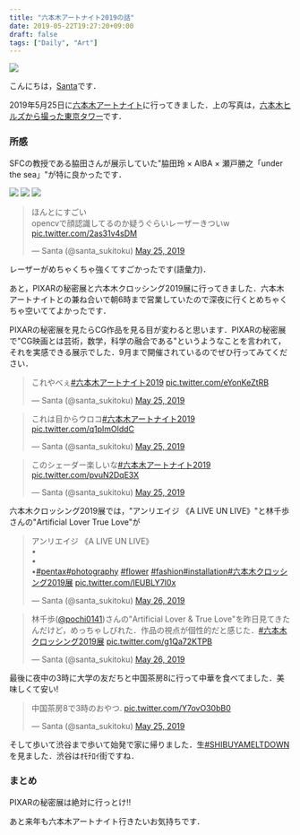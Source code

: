 ```yaml
---
title: "六本木アートナイト2019の話"
date: 2019-05-22T19:27:20+09:00
draft: false
tags: ["Daily", "Art"]
---
```


<img src='https://lh3.googleusercontent.com/q7RfGQK-udu1Wndrfx0R0GHJqQ3-uwraF5cBZbN_uIJZnt-izYjSHNl5bkoLq-bEBXcS4dCilvf0p44D1g1aDWtK019HQ5EGc5BrT7Kwle58W0aDXxjGICWbRt-dcGWI9IS6w9iw3vw=w2400' />

こんにちは，[Santa](https://twitter.com/santa_sukitoku)です．

2019年5月25日に[六本木アートナイト](https://www.roppongiartnight.com/2019/)に行ってきました．上の写真は，[六本木ヒルズから撮った東京タワー](https://santa-sukitoku.myportfolio.com/tokyo-tower)です．

### 所感

SFCの教授である脇田さんが展示していた"脇田玲 × AIBA × 瀬戸勝之「under the sea」"が特に良かったです．

<img src='https://lh3.googleusercontent.com/-7IU4VaYD-hoTXvP4BrhORyuTFk22HhO0xWKRlLTzyIkopSpGQvNJ5Vs2KdIPGfULLQl2z0vmJTVHYiSt3Ul2c6h5MxCdc2YWSmIthozLiXZ_cinkIdU7ifN6i22-e_B4oQsiQMtM0I=w2400' />

<img src='https://lh3.googleusercontent.com/eH0Z6G13ADh_QsLTYnoMTRxsfwNUe7P6EK_CtsHooV4k_m2cGUZBUy4vAClYbJF7V2xVAP4wwj4c7_IQjp3Lm0vjMnOY62c9hhaqEeh-xOEcXsz6LYi_WPkowdqdyOROvyfUTQO5tXg=w2400' />

<img src='https://lh3.googleusercontent.com/qaqxEe-oCbgNhc3K0rgfDbcHnqgq632xEyygI-9Y7Gl37OclBeeAfYXWaXMpS7KvG8acNPLHkBYw2vaZCoejuqcCY2ZzTK6wFe6D2emKrWFKUYwBGKQBfUd6aoARm3gxbbqv-3P09tM=w2400' />

<blockquote class="twitter-tweet" data-lang="en"><p lang="ja" dir="ltr">ほんとにすごい<br>opencvで顔認識してるのか疑うぐらいレーザーきついw <a href="https://t.co/2as31v4sDM">pic.twitter.com/2as31v4sDM</a></p>&mdash; Santa (@santa_sukitoku) <a href="https://twitter.com/santa_sukitoku/status/1132249924626669569?ref_src=twsrc%5Etfw">May 25, 2019</a></blockquote>
<script async src="https://platform.twitter.com/widgets.js" charset="utf-8"></script>

レーザーがめちゃくちゃ強くてすごかったです(語彙力)．

あと，PIXARの秘密展と六本木クロッシング2019展に行ってきました．六本木アートナイトとの兼ね合いで朝6時まで営業していたので深夜に行くとめちゃくちゃ空いててよかったです．

PIXARの秘密展を見たらCG作品を見る目が変わると思います．PIXARの秘密展で"CG映画とは芸術，数学，科学の融合である"というようなことを言われて，それを実感できる展示でした．9月まで開催されているのでぜひ行ってみてください．

<blockquote class="twitter-tweet" data-lang="en"><p lang="ja" dir="ltr">これやべぇ<a href="https://twitter.com/hashtag/%E5%85%AD%E6%9C%AC%E6%9C%A8%E3%82%A2%E3%83%BC%E3%83%88%E3%83%8A%E3%82%A4%E3%83%882019?src=hash&amp;ref_src=twsrc%5Etfw">#六本木アートナイト2019</a> <a href="https://t.co/eYonKeZtRB">pic.twitter.com/eYonKeZtRB</a></p>&mdash; Santa (@santa_sukitoku) <a href="https://twitter.com/santa_sukitoku/status/1132294196730052609?ref_src=twsrc%5Etfw">May 25, 2019</a></blockquote>
<script async src="https://platform.twitter.com/widgets.js" charset="utf-8"></script>

<blockquote class="twitter-tweet" data-lang="en"><p lang="ja" dir="ltr">これは目からウロコ<a href="https://twitter.com/hashtag/%E5%85%AD%E6%9C%AC%E6%9C%A8%E3%82%A2%E3%83%BC%E3%83%88%E3%83%8A%E3%82%A4%E3%83%882019?src=hash&amp;ref_src=twsrc%5Etfw">#六本木アートナイト2019</a> <a href="https://t.co/q1pImOlddC">pic.twitter.com/q1pImOlddC</a></p>&mdash; Santa (@santa_sukitoku) <a href="https://twitter.com/santa_sukitoku/status/1132294871195144193?ref_src=twsrc%5Etfw">May 25, 2019</a></blockquote>
<script async src="https://platform.twitter.com/widgets.js" charset="utf-8"></script>

<blockquote class="twitter-tweet" data-lang="en"><p lang="ja" dir="ltr">このシェーダー楽しいな<a href="https://twitter.com/hashtag/%E5%85%AD%E6%9C%AC%E6%9C%A8%E3%82%A2%E3%83%BC%E3%83%88%E3%83%8A%E3%82%A4%E3%83%882019?src=hash&amp;ref_src=twsrc%5Etfw">#六本木アートナイト2019</a> <a href="https://t.co/pvuN2DqE3X">pic.twitter.com/pvuN2DqE3X</a></p>&mdash; Santa (@santa_sukitoku) <a href="https://twitter.com/santa_sukitoku/status/1132303218019463168?ref_src=twsrc%5Etfw">May 25, 2019</a></blockquote>
<script async src="https://platform.twitter.com/widgets.js" charset="utf-8"></script>

六本木クロッシング2019展では，"アンリエイジ 《A LIVE UN LIVE》"と林千歩さんの"Artificial Lover True Love"が

<blockquote class="twitter-tweet" data-lang="en"><p lang="ja" dir="ltr">アンリエイジ 《A LIVE UN LIVE》<br>•<br>•<br>•<a href="https://twitter.com/hashtag/pentax?src=hash&amp;ref_src=twsrc%5Etfw">#pentax</a><a href="https://twitter.com/hashtag/photography?src=hash&amp;ref_src=twsrc%5Etfw">#photography</a> <a href="https://twitter.com/hashtag/flower?src=hash&amp;ref_src=twsrc%5Etfw">#flower</a> <a href="https://twitter.com/hashtag/fashion?src=hash&amp;ref_src=twsrc%5Etfw">#fashion</a><a href="https://twitter.com/hashtag/installation?src=hash&amp;ref_src=twsrc%5Etfw">#installation</a><a href="https://twitter.com/hashtag/%E5%85%AD%E6%9C%AC%E6%9C%A8%E3%82%AF%E3%83%AD%E3%83%83%E3%82%B7%E3%83%B3%E3%82%B02019%E5%B1%95?src=hash&amp;ref_src=twsrc%5Etfw">#六本木クロッシング2019展</a> <a href="https://t.co/IEUBLY7I0x">pic.twitter.com/IEUBLY7I0x</a></p>&mdash; Santa (@santa_sukitoku) <a href="https://twitter.com/santa_sukitoku/status/1132587059942633472?ref_src=twsrc%5Etfw">May 26, 2019</a></blockquote>
<script async src="https://platform.twitter.com/widgets.js" charset="utf-8"></script>

<blockquote class="twitter-tweet" data-lang="en"><p lang="ja" dir="ltr">林千歩(<a href="https://twitter.com/pochi0141?ref_src=twsrc%5Etfw">@pochi0141</a>)さんの&quot;Artificial Lover &amp; True Love&quot;を昨日見てきたんだけど，めっちゃしびれた．作品の視点が個性的だと感じた．<a href="https://twitter.com/hashtag/%E5%85%AD%E6%9C%AC%E6%9C%A8%E3%82%AF%E3%83%AD%E3%83%83%E3%82%B7%E3%83%B3%E3%82%B02019%E5%B1%95?src=hash&amp;ref_src=twsrc%5Etfw">#六本木クロッシング2019展</a> <a href="https://t.co/g1Qa72KTPB">pic.twitter.com/g1Qa72KTPB</a></p>&mdash; Santa (@santa_sukitoku) <a href="https://twitter.com/santa_sukitoku/status/1132589619579564034?ref_src=twsrc%5Etfw">May 26, 2019</a></blockquote>
<script async src="https://platform.twitter.com/widgets.js" charset="utf-8"></script>

最後に夜中の3時に大学の友だちと中国茶房8に行って中華を食べてました．美味しくて安い!

<blockquote class="twitter-tweet" data-lang="en"><p lang="ja" dir="ltr">中国茶房8で3時のおやつ. <a href="https://t.co/Y7ovO30bB0">pic.twitter.com/Y7ovO30bB0</a></p>&mdash; Santa (@santa_sukitoku) <a href="https://twitter.com/santa_sukitoku/status/1132347364637724672?ref_src=twsrc%5Etfw">May 25, 2019</a></blockquote>
<script async src="https://platform.twitter.com/widgets.js" charset="utf-8"></script>

そして歩いて渋谷まで歩いて始発で家に帰りました．生[#SHIBUYAMELTDOWN](https://twitter.com/search?f=tweets&vertical=default&q=%23SHIBUYAMELTDOWN&src=tyah)を見ました．渋谷はｵﾓﾁﾛｲ街ですね．

### まとめ

PIXARの秘密展は絶対に行っとけ!!

あと来年も六本木アートナイト行きたいお気持ちです．